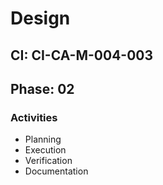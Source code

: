 # Design

## CI: CI-CA-M-004-003
## Phase: 02

### Activities
- Planning
- Execution
- Verification
- Documentation
